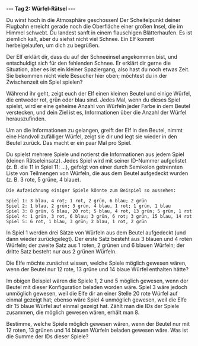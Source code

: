 **--- Tag 2: Würfel-Rätsel ---**

Du wirst hoch in die Atmosphäre geschossen! Der Scheitelpunkt deiner Flugbahn erreicht gerade noch die Oberfläche einer großen Insel, 
die im Himmel schwebt. Du landest sanft in einem flauschigen Blätterhaufen. Es ist ziemlich kalt, aber du siehst nicht viel Schnee. 
Ein Elf kommt herbeigelaufen, um dich zu begrüßen.

Der Elf erklärt dir, dass du auf der Schneeinsel angekommen bist, und entschuldigt sich für den fehlenden Schnee. Er erklärt dir gerne 
die Situation, aber es ist ein kleiner Spaziergang, also hast du noch etwas Zeit. Sie bekommen nicht viele Besucher hier oben; möchtest 
du in der Zwischenzeit ein Spiel spielen?

Während ihr geht, zeigt euch der Elf einen kleinen Beutel und einige Würfel, die entweder rot, grün oder blau sind. Jedes Mal, wenn du 
dieses Spiel spielst, wird er eine geheime Anzahl von Würfeln jeder Farbe in dem Beutel verstecken, und dein Ziel ist es, Informationen
über die Anzahl der Würfel herauszufinden.

Um an die Informationen zu gelangen, greift der Elf in den Beutel, nimmt eine Handvoll zufälliger Würfel, zeigt sie dir und legt sie wieder 
in den Beutel zurück. Das macht er ein paar Mal pro Spiel.

Du spielst mehrere Spiele und notierst die Informationen aus jedem Spiel (deinen Rätseleinsatz). Jedes Spiel wird mit seiner ID-Nummer 
aufgelistet (z. B. die 11 in Spiel 11: ...), gefolgt von einer durch Semikolon getrennten Liste von Teilmengen von Würfeln, die aus dem 
Beutel aufgedeckt wurden (z. B. 3 rote, 5 grüne, 4 blaue).
```
Die Aufzeichnung einiger Spiele könnte zum Beispiel so aussehen:

Spiel 1: 3 blau, 4 rot; 1 rot, 2 grün, 6 blau; 2 grün
Spiel 2: 1 blau, 2 grün; 3 grün, 4 blau, 1 rot; 1 grün, 1 blau
Spiel 3: 8 grün, 6 blau, 20 rot; 5 blau, 4 rot, 13 grün; 5 grün, 1 rot
Spiel 4: 1 grün, 3 rot, 6 blau; 3 grün, 6 rot; 3 grün, 15 blau, 14 rot
Spiel 5: 6 rot, 1 blau, 3 grün; 2 blau, 1 rot, 2 grün
```

In Spiel 1 werden drei Sätze von Würfeln aus dem Beutel aufgedeckt (und dann wieder zurückgelegt). 
Der erste Satz besteht aus 3 blauen und 4 roten Würfeln; der zweite Satz aus 1 roten, 2 grünen und 6 blauen Würfeln; der dritte Satz besteht
nur aus 2 grünen Würfeln.

Die Elfe möchte zunächst wissen, welche Spiele möglich gewesen wären, wenn der Beutel nur 12 rote, 13 grüne und 14 blaue Würfel enthalten hätte?

Im obigen Beispiel wären die Spiele 1, 2 und 5 möglich gewesen, wenn der Beutel mit dieser Konfiguration beladen worden wäre. Spiel 3 wäre jedoch 
unmöglich gewesen, weil die Elfe dir an einer Stelle 20 rote Würfel auf einmal gezeigt hat; ebenso wäre Spiel 4 unmöglich gewesen, weil die Elfe
dir 15 blaue Würfel auf einmal gezeigt hat. Zählt man die IDs der Spiele zusammen, die möglich gewesen wären, erhält man 8.

Bestimme, welche Spiele möglich gewesen wären, wenn der Beutel nur mit 12 roten, 13 grünen und 14 blauen Würfeln beladen gewesen wäre.
Was ist die Summe der IDs dieser Spiele?

